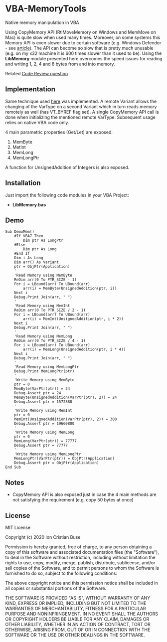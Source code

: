 # VBA-MemoryTools
Native memory manipulation in VBA

Using CopyMemory API (RtlMoveMemory on Windows and MemMove on Mac) is quite slow when used many times. Moreover, on some systems this Memory API is even slower due to certain software (e.g. Windows Defender - see [article](https://stackoverflow.com/questions/57885185/windows-defender-extremly-slowing-down-macro-only-on-windows-10)). The API can become so slow that is pretty much unusable (e.g. on my x32 machine it is 600 times slower than it used to be). Using the **LibMemory** module presented here overcomes the speed issues for reading and writing 1, 2, 4 and 8 bytes from and into memory.

Related [Code Review question](https://codereview.stackexchange.com/questions/252659/fast-native-memory-manipulation-in-vba)

## Implementation
Same technique used [here](https://github.com/cristianbuse/VBA-WeakReference) was implemented. A remote Variant allows the changing of the VarType on a second Variant which in turn reads memory remotely as well (has VT_BYREF flag set). A single CopyMemory API call is done when initializing the mentioned remote VarType. Subsequent usage relies on native VBA code only.

4 main parametric properties (Get/Let) are exposed:
 1. MemByte
 2. MetInt 
 3. MemLong
 4. MemLongPtr

A function for UnsignedAddition of Integers is also exposed.

## Installation
Just import the following code modules in your VBA Project:
* **LibMemory.bas**

## Demo

```VBA
Sub DemoMem()
    #If VBA7 Then
        Dim ptr As LongPtr
    #Else
        Dim ptr As Long
    #End If
    Dim i As Long
    Dim arr() As Variant
    ptr = ObjPtr(Application)
    '
    'Read Memory using MemByte
    ReDim arr(0 To PTR_SIZE - 1)
    For i = LBound(arr) To UBound(arr)
        arr(i) = MemByte(UnsignedAddition(ptr, i))
    Next i
    Debug.Print Join(arr, " ")
    '
    'Read Memory using MemInt
    ReDim arr(0 To PTR_SIZE / 2 - 1)
    For i = LBound(arr) To UBound(arr)
        arr(i) = MemInt(UnsignedAddition(ptr, i * 2))
    Next i
    Debug.Print Join(arr, " ")
    '
    'Read Memory using MemLong
    ReDim arr(0 To PTR_SIZE / 4 - 1)
    For i = LBound(arr) To UBound(arr)
        arr(i) = MemLong(UnsignedAddition(ptr, i * 4))
    Next i
    Debug.Print Join(arr, " ")
    '
    'Read Memory using MemLongPtr
    Debug.Print MemLongPtr(ptr)
    '
    'Write Memory using MemByte
    ptr = 0
    MemByte(VarPtr(ptr)) = 24
    Debug.Assert ptr = 24
    MemByte(UnsignedAddition(VarPtr(ptr), 2)) = 24
    Debug.Assert ptr = 1572888
    '
    'Write Memory using MemInt
    ptr = 0
    MemInt(UnsignedAddition(VarPtr(ptr), 2)) = 300
    Debug.Assert ptr = 19660800
    '
    'Write Memory using MemLong
    ptr = 0
    MemLong(VarPtr(ptr)) = 77777
    Debug.Assert ptr = 77777
    '
    'Write Memory using MemLongPtr
    MemLongPtr(VarPtr(ptr)) = ObjPtr(Application)
    Debug.Assert ptr = ObjPtr(Application)
End Sub
```

## Notes
* CopyMemory API is also exposed just in case the 4 main methods are not satisfying the requirement (e.g. copy 50 bytes at once)

## License
MIT License

Copyright (c) 2020 Ion Cristian Buse

Permission is hereby granted, free of charge, to any person obtaining a copy of this software and associated documentation files (the "Software"), to deal in the Software without restriction, including without limitation the rights to use, copy, modify, merge, publish, distribute, sublicense, and/or sell copies of the Software, and to permit persons to whom the Software is furnished to do so, subject to the following conditions:

The above copyright notice and this permission notice shall be included in all copies or substantial portions of the Software.

THE SOFTWARE IS PROVIDED "AS IS", WITHOUT WARRANTY OF ANY KIND, EXPRESS OR IMPLIED, INCLUDING BUT NOT LIMITED TO THE WARRANTIES OF MERCHANTABILITY, FITNESS FOR A PARTICULAR PURPOSE AND NONINFRINGEMENT. IN NO EVENT SHALL THE AUTHORS OR COPYRIGHT HOLDERS BE LIABLE FOR ANY CLAIM, DAMAGES OR OTHER LIABILITY, WHETHER IN AN ACTION OF CONTRACT, TORT OR OTHERWISE, ARISING FROM, OUT OF OR IN CONNECTION WITH THE SOFTWARE OR THE USE OR OTHER DEALINGS IN THE SOFTWARE.